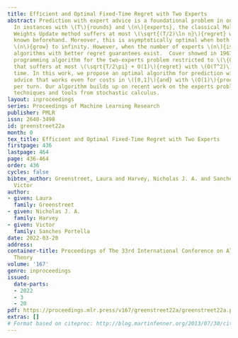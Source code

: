 ```yaml
---
title: Efficient and Optimal Fixed-Time Regret with Two Experts
abstract: Prediction with expert advice is a foundational problem in online learning.
  In instances with \(T\){rounds} and \(n\){experts}, the classical Multiplicative
  Weights Update method suffers at most \(\sqrt{(T/2)\ln n}\){regret} when \(T\){is}
  known beforehand. Moreover, this is asymptotically optimal when both \(T\){and}
  \(n\){grow} to infinity. However, when the number of experts \(n\){is} small/fixed,
  algorithms with better regret guarantees exist.  Cover showed in 1967 a dynamic
  programming algorithm for the two-experts problem restricted to \(\{0,1\}\){costs}
  that suffers at most \(\sqrt{T/2\pi} + O(1)\){regret} with \(O(T^2)\){pre}-processing
  time. In this work, we propose an optimal algorithm for prediction with two experts’
  advice that works even for costs in \([0,1]\){and} with \(O(1)\){processing} time
  per turn. Our algorithm builds up on recent work on the experts problem based on
  techniques and tools from stochastic calculus.
layout: inproceedings
series: Proceedings of Machine Learning Research
publisher: PMLR
issn: 2640-3498
id: greenstreet22a
month: 0
tex_title: Efficient and Optimal Fixed-Time Regret with Two Experts
firstpage: 436
lastpage: 464
page: 436-464
order: 436
cycles: false
bibtex_author: Greenstreet, Laura and Harvey, Nicholas J. A. and Sanches Portella,
  Victor
author:
- given: Laura
  family: Greenstreet
- given: Nicholas J. A.
  family: Harvey
- given: Victor
  family: Sanches Portella
date: 2022-03-20
address:
container-title: Proceedings of The 33rd International Conference on Algorithmic Learning
  Theory
volume: '167'
genre: inproceedings
issued:
  date-parts:
  - 2022
  - 3
  - 20
pdf: https://proceedings.mlr.press/v167/greenstreet22a/greenstreet22a.pdf
extras: []
# Format based on citeproc: http://blog.martinfenner.org/2013/07/30/citeproc-yaml-for-bibliographies/
---
```

